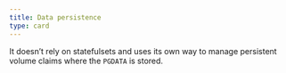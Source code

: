 ```yaml
---
title: Data persistence
type: card
---
```

It doesn’t rely on statefulsets and uses its own way to manage persistent volume claims where the `PGDATA` is stored.
